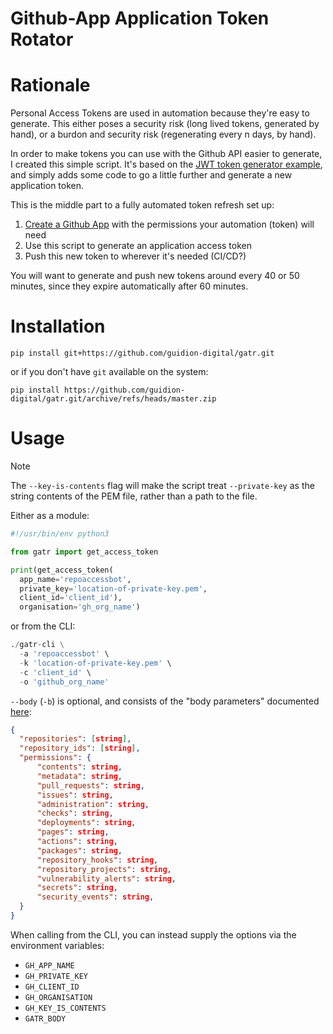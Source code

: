 # Github-App Application Token Rotator

# Rationale

Personal Access Tokens are used in automation because they're easy to generate. This either poses a security risk (long lived tokens, generated by hand), or a burdon and security risk (regenerating every n days, by hand).

In order to make tokens you can use with the Github API easier to generate, I created this simple script. It's based on the [JWT token generator example](https://docs.github.com/en/apps/creating-github-apps/authenticating-with-a-github-app/generating-a-json-web-token-jwt-for-a-github-app#example-using-python-to-generate-a-jwt), and simply adds some code to go a little further and generate a new application token.

This is the middle part to a fully automated token refresh set up:

1. [Create a Github App](https://docs.github.com/en/apps/creating-github-apps/registering-a-github-app/registering-a-github-app) with the permissions your automation (token) will need
1. Use this script to generate an application access token
1. Push this new token to wherever it's needed (CI/CD?)

You will want to generate and push new tokens around every 40 or 50 minutes, since they expire automatically after 60 minutes.

# Installation

`pip install git+https://github.com/guidion-digital/gatr.git`

or if you don't have `git` available on the system:

`pip install https://github.com/guidion-digital/gatr.git/archive/refs/heads/master.zip`

# Usage

> [!NOTE]
The `--key-is-contents` flag will make the script treat `--private-key` as the string contents of the PEM file, rather than a path to the file.

Either as a module:

```python
#!/usr/bin/env python3

from gatr import get_access_token

print(get_access_token(
  app_name='repoaccessbot',
  private_key='location-of-private-key.pem',
  client_id='client_id'),
  organisation='gh_org_name')
```

or from the CLI:

```python
./gatr-cli \
  -a 'repoaccessbot' \
  -k 'location-of-private-key.pem' \
  -c 'client_id' \
  -o 'github_org_name'
```

`--body` (`-b`) is optional, and consists of the "body parameters" documented [here](https://docs.github.com/en/rest/apps/apps?apiVersion=2022-11-28#create-an-installation-access-token-for-an-app--parameters):

```json
{
  "repositories": [string],
  "repository_ids": [string],
  "permissions": {
      "contents": string,
      "metadata": string,
      "pull_requests": string,
      "issues": string,
      "administration": string,
      "checks": string,
      "deployments": string,
      "pages": string,
      "actions": string,
      "packages": string,
      "repository_hooks": string,
      "repository_projects": string,
      "vulnerability_alerts": string,
      "secrets": string,
      "security_events": string,
  }
}
```

When calling from the CLI, you can instead supply the options via the environment variables:

- `GH_APP_NAME`
- `GH_PRIVATE_KEY`
- `GH_CLIENT_ID`
- `GH_ORGANISATION`
- `GH_KEY_IS_CONTENTS`
- `GATR_BODY`
